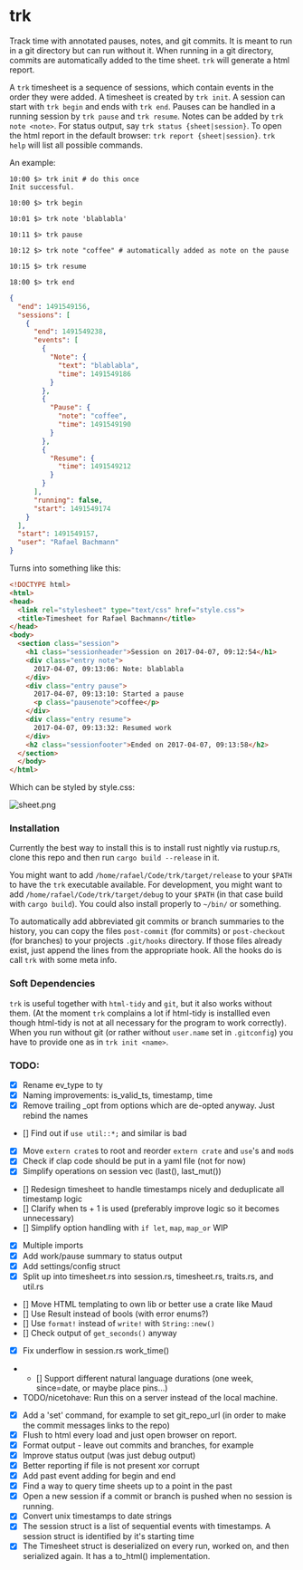 # trk
Track time with annotated pauses, notes, and git commits. It is meant to run in a git directory but can run without it. When running in a git directory, commits are automatically added to the time sheet. `trk` will generate a html report.

A `trk` timesheet is a sequence of sessions, which contain events in the order they were added. A timesheet is created by `trk init`. A session can start with `trk begin` and ends with `trk end`. Pauses can be handled in a running session by `trk pause` and `trk resume`. Notes can be added by `trk note <note>`. For status output, say `trk status {sheet|session}`. To open the html report in the default browser: `trk report {sheet|session}`. `trk help` will list all possible commands.

An example:

```
10:00 $> trk init # do this once
Init successful.

10:00 $> trk begin

10:01 $> trk note 'blablabla'

10:11 $> trk pause

10:12 $> trk note "coffee" # automatically added as note on the pause

10:15 $> trk resume

18:00 $> trk end

```

```json
{
  "end": 1491549156,
  "sessions": [
    {
      "end": 1491549238,
      "events": [
        {
          "Note": {
            "text": "blablabla",
            "time": 1491549186
          }
        },
        {
          "Pause": {
            "note": "coffee",
            "time": 1491549190
          }
        },
        {
          "Resume": {
            "time": 1491549212
          }
        }
      ],
      "running": false,
      "start": 1491549174
    }
  ],
  "start": 1491549157,
  "user": "Rafael Bachmann"
}
```

Turns into something like this:

```html
<!DOCTYPE html>
<html>
<head>
  <link rel="stylesheet" type="text/css" href="style.css">
  <title>Timesheet for Rafael Bachmann</title>
</head>
<body>
  <section class="session">
    <h1 class="sessionheader">Session on 2017-04-07, 09:12:54</h1>
    <div class="entry note">
      2017-04-07, 09:13:06: Note: blablabla
    </div>
    <div class="entry pause">
      2017-04-07, 09:13:10: Started a pause
      <p class="pausenote">coffee</p>
    </div>
    <div class="entry resume">
      2017-04-07, 09:13:32: Resumed work
    </div>
    <h2 class="sessionfooter">Ended on 2017-04-07, 09:13:58</h2>
  </section>
  </body>
</html>
```

Which can be styled by style.css:

![sheet.png](https://github.com/medium-endian/trk/blob/master/sheet.png)

### Installation

Currently the best way to install this is to install rust nightly via rustup.rs, clone this repo and then run `cargo build --release` in it.

You might want to add `/home/rafael/Code/trk/target/release` to your `$PATH` to have the `trk` executable available.
For development, you might want to add `/home/rafael/Code/trk/target/debug` to your `$PATH` (in that case build with `cargo build`).
You could also install properly to `~/bin/` or something.

To automatically add abbreviated git commits or branch summaries to the history, you can copy the files `post-commit` (for commits) or `post-checkout` (for branches) to your projects `.git/hooks` directory. If those files already exist, just append the lines from the appropriate hook. All the hooks do is call `trk` with some meta info.

### Soft Dependencies

`trk` is useful together with `html-tidy` and `git`, but it also works without them. (At the moment `trk` complains a lot if html-tidy is installled even though html-tidy is not at all necessary for the program to work correctly). When you run without git (or rather without `user.name` set in `.gitconfig`) you have to provide one as in `trk init <name>`.

### TODO:
- [x] Rename ev_type to ty
- [x] Naming improvements: is\_valid\_ts, timestamp, time
- [x] Remove trailing \_opt from options which are de-opted anyway. Just rebind the names
- [] Find out if `use util::*;` and similar is bad
- [x] Move `extern crate`s to root and reorder `extern crate` and `use`'s and `mod`s
- [x] Check if clap code should be put in a yaml file (not for now)
- [x] Simplify operations on session vec (last(), last_mut())
- [] Redesign timesheet to handle timestamps nicely and deduplicate all timestamp logic
- [] Clarify when ts + 1 is used (preferably improve logic so it becomes unnecessary)
- [] Simplify option handling with `if let`, `map`, `map_or` WIP
- [x] Multiple imports
- [x] Add work/pause summary to status output
- [x] Add settings/config struct
- [x] Split up into timesheet.rs into session.rs, timesheet.rs, traits.rs, and util.rs
- [] Move HTML templating to own lib or better use a crate like Maud
- [] Use Result instead of bools (with error enums?)
- [] Use `format!` instead of `write!` with `String::new()`
- [] Check output of `get_seconds()` anyway
- [x] Fix underflow in session.rs work_time()
* - [] Support different natural language durations (one week, since=date, or maybe place pins...)
* TODO/nicetohave: Run this on a server instead of the local machine.
- [x] Add a 'set' command, for example to set git_repo_url (in order to make the commit messages links to the repo)
- [x] Flush to html every load and just open browser on report.
- [x] Format output - leave out commits and branches, for example
- [x] Improve status output (was just debug output)
- [x] Better reporting if file is not present xor corrupt
- [x] Add past event adding for begin and end
- [x] Find a way to query time sheets up to a point in the past
- [x] Open a new session if a commit or branch is pushed when no session is running. 
- [x] Convert unix timestamps to date strings
- [x] The session struct is a list of sequential events with timestamps. A session struct is identified by it's starting time
- [x] The Timesheet struct is deserialized on every run, worked on, and then serialized again. It has a to_html() implementation.
